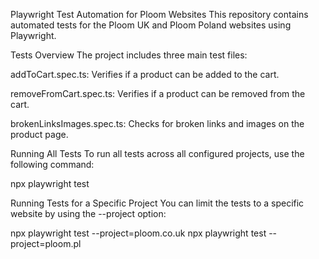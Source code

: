 Playwright Test Automation for Ploom Websites
This repository contains automated tests for the Ploom UK and Ploom Poland websites using Playwright.

Tests Overview
The project includes three main test files:

addToCart.spec.ts: Verifies if a product can be added to the cart.

removeFromCart.spec.ts: Verifies if a product can be removed from the cart.

brokenLinksImages.spec.ts: Checks for broken links and images on the product page.

Running All Tests
To run all tests across all configured projects, use the following command:

npx playwright test

Running Tests for a Specific Project
You can limit the tests to a specific website by using the --project option:

npx playwright test --project=ploom.co.uk
npx playwright test --project=ploom.pl

